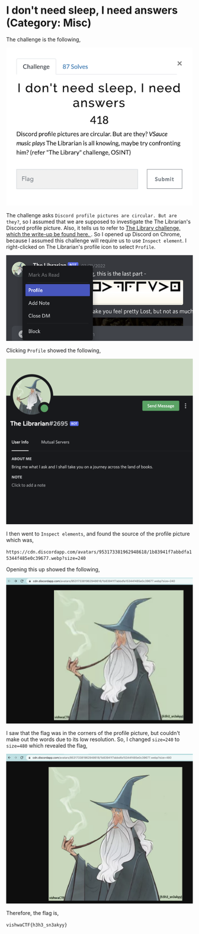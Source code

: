 # I don't need sleep, I need answers (Category: Misc)
The challenge is the following,

![Figure 1](img/challenge.png) 


The challenge asks `Discord profile pictures are circular. But are they?`, so I assumed that we are supposed to investigate the The Librarian's Discord profile picture. Also, it tells us to refer to [The Library challenge, which the write-up be found here. ](https://github.com/LambdaMamba/CTFwriteups/tree/main/VishwaCTF_2022/OSINT/The_Library). So I opened up Discord on Chrome, because I assumed this challenge will require us to use `Inspect element`. I right-clicked on The Librarian's profile icon to select `Profile`.

![Figure 1](img/profile.png) 


Clicking `Profile` showed the following, 


![Figure 1](img/dis.png) 


I then went to `Inspect elements`, and found the source of the profile picture which was,


`https://cdn.discordapp.com/avatars/953173381962948618/1b83941f7abbdfa15344f485e0c39677.webp?size=240`

Opening this up showed the following,

![Figure 1](img/low.png) 

I saw that the flag was in the corners of the profile picture, but couldn't make out the words due to its low resolution. So, I changed `size=240` to `size=480` which revealed the flag,

![Figure 1](img/high.png) 

Therefore, the flag is,

`vishwaCTF{h3h3_sn3akyy}`
